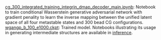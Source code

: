 
[cg_300_integrated_training_integrin_dmap_decoder_main.ipynb](./cg_300_integrated_training_integrin_dmap_decoder_main.ipynb): Notebook to train conditional Wasserstein generative adversarial network with gradient penality to learn the inverse mapping between the unified latent space of all four metastable states and 300 bead CG configurations.
[wgangp_b_100_e1000.ckpt](./wgangp_b_100_e1000.ckpt): Trained model. Notebooks illustrating its usage in generating intermediate structures are available in [inference](../inference).

